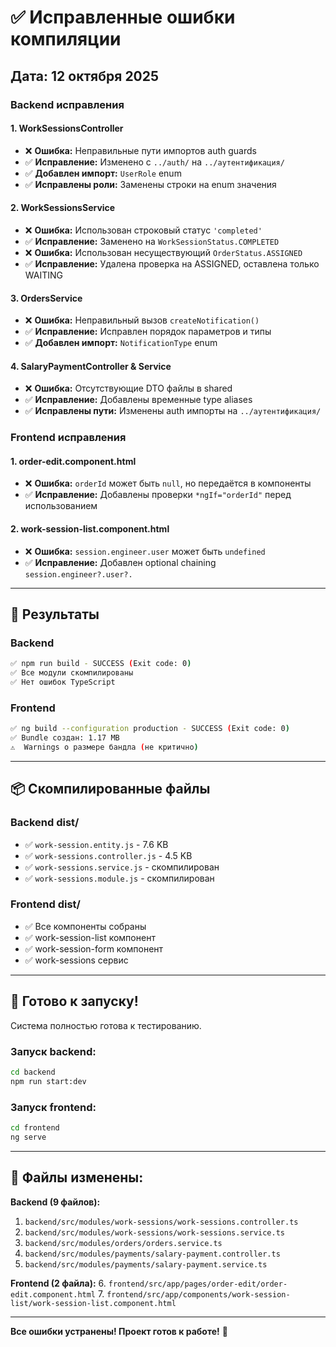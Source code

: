 # ✅ Исправленные ошибки компиляции

## Дата: 12 октября 2025

### Backend исправления

#### 1. WorkSessionsController
- ❌ **Ошибка:** Неправильные пути импортов auth guards
- ✅ **Исправление:** Изменено с `../auth/` на `../аутентификация/`
- ✅ **Добавлен импорт:** `UserRole` enum
- ✅ **Исправлены роли:** Заменены строки на enum значения

#### 2. WorkSessionsService
- ❌ **Ошибка:** Использован строковый статус `'completed'`
- ✅ **Исправление:** Заменено на `WorkSessionStatus.COMPLETED`
- ❌ **Ошибка:** Использован несуществующий `OrderStatus.ASSIGNED`
- ✅ **Исправление:** Удалена проверка на ASSIGNED, оставлена только WAITING

#### 3. OrdersService
- ❌ **Ошибка:** Неправильный вызов `createNotification()` 
- ✅ **Исправление:** Исправлен порядок параметров и типы
- ✅ **Добавлен импорт:** `NotificationType` enum

#### 4. SalaryPaymentController & Service
- ❌ **Ошибка:** Отсутствующие DTO файлы в shared
- ✅ **Исправление:** Добавлены временные type aliases
- ✅ **Исправлены пути:** Изменены auth импорты на `../аутентификация/`

### Frontend исправления

#### 1. order-edit.component.html
- ❌ **Ошибка:** `orderId` может быть `null`, но передаётся в компоненты
- ✅ **Исправление:** Добавлены проверки `*ngIf="orderId"` перед использованием

#### 2. work-session-list.component.html
- ❌ **Ошибка:** `session.engineer.user` может быть `undefined`
- ✅ **Исправление:** Добавлен optional chaining `session.engineer?.user?.`

---

## 🎯 Результаты

### Backend
```bash
✅ npm run build - SUCCESS (Exit code: 0)
✅ Все модули скомпилированы
✅ Нет ошибок TypeScript
```

### Frontend
```bash
✅ ng build --configuration production - SUCCESS (Exit code: 0)
✅ Bundle создан: 1.17 MB
⚠️  Warnings о размере бандла (не критично)
```

---

## 📦 Скомпилированные файлы

### Backend dist/
- ✅ `work-session.entity.js` - 7.6 KB
- ✅ `work-sessions.controller.js` - 4.5 KB
- ✅ `work-sessions.service.js` - скомпилирован
- ✅ `work-sessions.module.js` - скомпилирован

### Frontend dist/
- ✅ Все компоненты собраны
- ✅ work-session-list компонент
- ✅ work-session-form компонент
- ✅ work-sessions сервис

---

## 🚀 Готово к запуску!

Система полностью готова к тестированию.

### Запуск backend:
```bash
cd backend
npm run start:dev
```

### Запуск frontend:
```bash
cd frontend
ng serve
```

---

## 📝 Файлы изменены:

**Backend (9 файлов):**
1. `backend/src/modules/work-sessions/work-sessions.controller.ts`
2. `backend/src/modules/work-sessions/work-sessions.service.ts`
3. `backend/src/modules/orders/orders.service.ts`
4. `backend/src/modules/payments/salary-payment.controller.ts`
5. `backend/src/modules/payments/salary-payment.service.ts`

**Frontend (2 файла):**
6. `frontend/src/app/pages/order-edit/order-edit.component.html`
7. `frontend/src/app/components/work-session-list/work-session-list.component.html`

---

**Все ошибки устранены! Проект готов к работе!** 🎊

